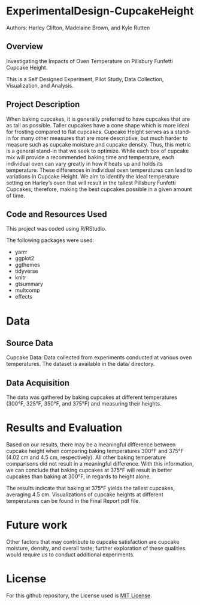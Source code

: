 # ExperimentalDesign-CupcakeHeight
Authors: Harley Clifton, Madelaine Brown, and Kyle Rutten 

## Overview
Investigating the Impacts of Oven Temperature on Pillsbury Funfetti Cupcake Height.

This is a Self Designed Experiment, Pilot Study, Data Collection, Visualization, and Analysis.

## Project Description
When baking cupcakes, it is generally preferred to have cupcakes that are as tall as possible. Taller cupcakes have a cone shape which is more ideal for frosting compared to flat cupcakes. Cupcake Height serves as a stand-in for many other measures that are more descriptive, but much harder to measure such as cupcake moisture and cupcake density. Thus, this metric is a general stand-in that we seek to optimize. While each box of cupcake mix will provide a recommended baking time and temperature, each individual oven can vary greatly in how it heats up and holds its temperature. These differences in individual oven temperatures can lead to variations in Cupcake Height. We aim to identify the ideal temperature setting on Harley’s oven that will result in the tallest Pillsbury Funfetti Cupcakes; therefore, making the best cupcakes possible in a given amount of time.

## Code and Resources Used
This project was coded using R/RStudio. 

The following packages were used: 
- yarrr
- ggplot2
- ggthemes
- tidyverse
- knitr
- gtsummary
- multcomp
- effects



# Data

## Source Data
Cupcake Data: Data collected from experiments conducted at various oven temperatures. The dataset is available in the data/ directory.

## Data Acquisition
The data was gathered by baking cupcakes at different temperatures (300°F, 325°F, 350°F, and 375°F) and measuring their heights.




# Results and Evaluation
Based on our results, there may be a meaningful difference between cupcake height when comparing baking temperatures 300°F and 375°F (4.02 cm and 4.5 cm, respectively). All other baking temperature comparisons did not result in a meaningful difference. With this information, we can conclude that baking cupcakes at 375°F will result in better cupcakes than baking at 300°F, in regards to height alone. 

The results indicate that baking at 375°F yields the tallest cupcakes, averaging 4.5 cm. Visualizations of cupcake heights at different temperatures can be found in the Final Report pdf file.



# Future work
Other factors that may contribute to cupcake satisfaction are cupcake moisture, density, and overall taste; further exploration of these qualities would require us to conduct additional experiments. 



# License
For this github repository, the License used is [MIT License](https://opensource.org/license/mit/).
